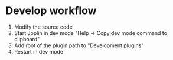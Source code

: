 # Develop workflow

1. Modify the source code
2. Start Joplin in dev mode "Help -> Copy dev mode command to clipboard"
3. Add root of the plugin path to "Development plugins"
4. Restart in dev mode
